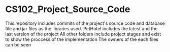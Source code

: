 # CS102_Project_Source_Code
This repository includes commits of the project's source code and database file and jar files as the libraries used.
PetHotel includes the latest and the last version of the project
All other folders include project stages and exist to show the proccess of the implementation
The owners of the each files can be seen

